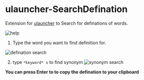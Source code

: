 # ulauncher-SearchDefination
Extension for [ulauncher](https://ulauncher.io/) to Search for definations of words.

![help](https://i.imgur.com/RN57q9g.png)


1. Type the word you want to find definition for.

![defination search](https://i.imgur.com/rT5rwVh.png)

2. type `*keyword* s` to find synonym
![synonym search](https://i.imgur.com/8bQQRKa.png)

**You can press Enter to to copy the defination to your clipboard**

